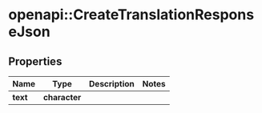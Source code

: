 # openapi::CreateTranslationResponseJson


## Properties
Name | Type | Description | Notes
------------ | ------------- | ------------- | -------------
**text** | **character** |  | 


